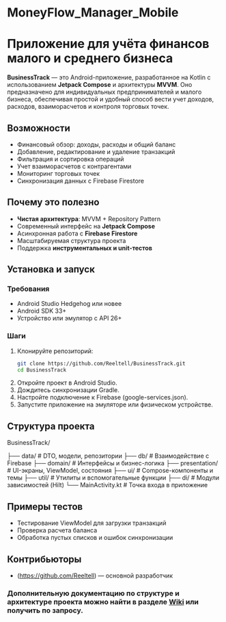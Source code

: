 ﻿# MoneyFlow_Manager_Mobile
# Приложение для учёта финансов малого и среднего бизнеса

**BusinessTrack** — это Android-приложение, разработанное на Kotlin с использованием **Jetpack Compose** и архитектуры **MVVM**. Оно предназначено для индивидуальных предпринимателей и малого бизнеса, обеспечивая простой и удобный способ вести учет доходов, расходов, взаиморасчетов и контроля торговых точек.

## Возможности

- Финансовый обзор: доходы, расходы и общий баланс
- Добавление, редактирование и удаление транзакций
- Фильтрация и сортировка операций
- Учет взаиморасчетов с контрагентами
- Мониторинг торговых точек
- Синхронизация данных с Firebase Firestore

## Почему это полезно

- **Чистая архитектура**: MVVM + Repository Pattern
- Современный интерфейс на **Jetpack Compose**
- Асинхронная работа с **Firebase Firestore**
- Масштабируемая структура проекта
- Поддержка **инструментальных и unit-тестов**

## Установка и запуск

### Требования

- Android Studio Hedgehog или новее
- Android SDK 33+
- Устройство или эмулятор с API 26+

### Шаги

1. Клонируйте репозиторий:
    ```bash
    git clone https://github.com/Reeltell/BusinessTrack.git
    cd BusinessTrack
    ```
2. Откройте проект в Android Studio.
3. Дождитесь синхронизации Gradle.
4. Настройте подключение к Firebase (google-services.json).
5. Запустите приложение на эмуляторе или физическом устройстве.

## Структура проекта


BusinessTrack/

├── data/ # DTO, модели, репозитории
├── db/ # Взаимодействие с Firebase
├── domain/ # Интерфейсы и бизнес-логика
├── presentation/ # UI-экраны, ViewModel, состояния
├── ui/ # Compose-компоненты и темы
├── util/ # Утилиты и вспомогательные функции
├── di/ # Модули зависимостей (Hilt)
└── MainActivity.kt # Точка входа в приложение


## Примеры тестов

- Тестирование ViewModel для загрузки транзакций
- Проверка расчета баланса
- Обработка пустых списков и ошибок синхронизации

## Контрибьюторы

- (https://github.com/Reeltell) — основной разработчик

### Дополнительную документацию по структуре и архитектуре проекта можно найти в разделе [Wiki](https://github.com/Reeltell/MoneyFlow_Manager_Mobile/wiki) или получить по запросу.

